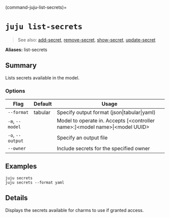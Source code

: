 (command-juju-list-secrets)=
# `juju list-secrets`
> See also: [add-secret](#add-secret), [remove-secret](#remove-secret), [show-secret](#show-secret), [update-secret](#update-secret)

**Aliases:** list-secrets

## Summary
Lists secrets available in the model.

### Options
| Flag | Default | Usage |
| --- | --- | --- |
| `--format` | tabular | Specify output format (json&#x7c;tabular&#x7c;yaml) |
| `-m`, `--model` |  | Model to operate in. Accepts [&lt;controller name&gt;:]&lt;model name&gt;&#x7c;&lt;model UUID&gt; |
| `-o`, `--output` |  | Specify an output file |
| `--owner` |  | Include secrets for the specified owner |

## Examples

    juju secrets
    juju secrets --format yaml


## Details

Displays the secrets available for charms to use if granted access.